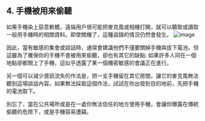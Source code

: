 [Title]: # (偷聽)
[Order]: # (4)

## 4. 手機被用來偷聽

如果手機染上惡意軟體，遠端用戶很可能把麥克風或相機打開，就可以聽取或讀取一般用手機時的相關資料。即使關機了，這種盜錄的情況仍然會發生。
![image](mobile5.png)

因此，當有敏感的集會或談話時，通常會建議他們不僅要關掉手機與拔下電池。但這雖為了確保你的手機不會被用來偷聽，卻也有其它的缺點: 如果許多人同在一個地點卻都關上了手機，這似乎透露了某一個機密敏感的會議正在進行。

另一個可以減少資訊流失的作法是，把一支手機留在其它房間，讓它的麥克風無法聽到這場談話內容。如果無法採取這個作法，試試在你出發到目的地前，先把手機的電池取下。

別忘了，當在公共場所或是在一處你無法信任的地方使用手機，會讓你曝露在傳統偷聽的危險下，或是手機容易遭竊。